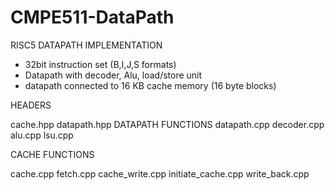 # CMPE511-DataPath

RISC5 DATAPATH IMPLEMENTATION

* 32bit instruction set (B,I,J,S formats)
* Datapath with decoder, Alu, load/store unit
* datapath connected to 16 KB cache memory (16 byte blocks)

HEADERS

cache.hpp
datapath.hpp
DATAPATH FUNCTIONS
datapath.cpp
decoder.cpp
alu.cpp
lsu.cpp

CACHE FUNCTIONS

cache.cpp
fetch.cpp
cache_write.cpp
initiate_cache.cpp
write_back.cpp
